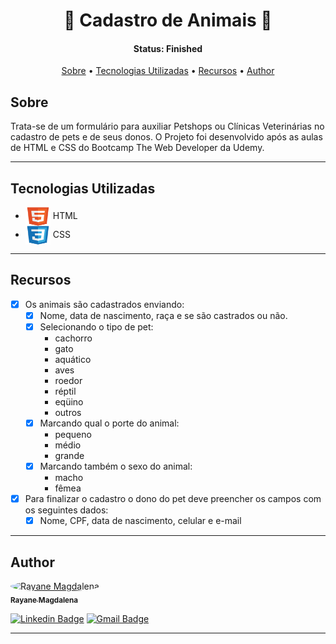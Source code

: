<h1 align="center">🐾 Cadastro de Animais 🐾</h1>

<h4 align="center"> 
	 Status: Finished
</h4>

<p align="center">
 <a href="#sobre">Sobre</a> •
 <a href="#tecnologias-utilizadas">Tecnologias Utilizadas</a> • 
 <a href="#recursos">Recursos</a> • 
 <a href="#author">Author</a>  
</p>

## Sobre 

Trata-se de um formulário para auxiliar Petshops ou Clínicas Veterinárias no cadastro de pets e de seus donos. 
O Projeto foi desenvolvido após as aulas de HTML e CSS do Bootcamp The Web Developer da Udemy.

---

## Tecnologias Utilizadas

- <img align="center" alt="ana-HTML" height="30" width="40" src="https://raw.githubusercontent.com/devicons/devicon/master/icons/html5/html5-original.svg"> HTML
- <img align="center" alt="ana-CSS" height="30" width="40" src="https://raw.githubusercontent.com/devicons/devicon/master/icons/css3/css3-original.svg"> CSS

---			

## Recursos

 - [x] Os animais são cadastrados enviando:
      - [x] Nome, data de nascimento, raça e se são castrados ou não.
      - [x] Selecionando o tipo de pet:
        - cachorro
        - gato
        - aquático
        - aves
        - roedor
        - réptil
        - eqüino
        - outros
      - [x] Marcando qual o porte do animal:
        - pequeno
        - médio
        - grande
      - [x] Marcando também o sexo do animal:
        - macho
        - fêmea
 - [x] Para finalizar o cadastro o dono do pet deve preencher os campos com os seguintes dados:      
      - [x] Nome, CPF, data de nascimento, celular e e-mail      

---

## Author

<a href="https://www.linkedin.com/in/rayane-magdalena-473b83163/">
 <img style="border-radius: 50%;" src="https://avatars.githubusercontent.com/u/121320740?v=4" width="100px;" alt="Rayane Magdalena"/>
 <br />
 <sub><b>Rayane Magdalena</b></sub></a> <a href="https://www.linkedin.com/in/rayane-magdalena-473b83163/"></a>
 <br />

 [![Linkedin Badge](https://img.shields.io/badge/-Rayane-blue?style=flat-square&logo=Linkedin&logoColor=white&link=https://www.linkedin.com/in/rayane-magdalena-473b83163/)](https://www.linkedin.com/in/rayane-magdalena-473b83163/) 
[![Gmail Badge](https://img.shields.io/badge/-rayanemagdalena@gmail.com-c14438?style=flat-square&logo=Gmail&logoColor=white&link=mailto:rayanemagdalena@gmail.com)](mailto:rayanemagdalena@gmail.com)

---			
              
       
             
